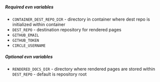 ##### Required evn variables

* `CONTAINER_DEST_REPO_DIR` - directory in container where dest repo is initialized within container
* `DEST_REPO` - destination repository for rendered pages
* `GITHUB_EMAIL`
* `GITHUB_TOKEN`
* `CIRCLE_USERNAME`

##### Optional evn variables

* `RENDERED_DOCS_DIR` - directory where rendered pages are stored within `DEST_REPO` - default is repository root
